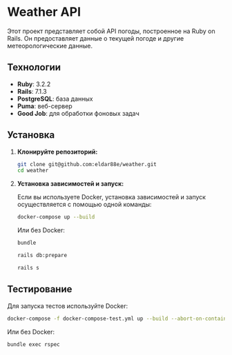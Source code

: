 # Weather API

Этот проект представляет собой API погоды, построенное на Ruby on Rails. Он предоставляет данные о текущей погоде и другие метеорологические данные.

## Технологии

- **Ruby**: 3.2.2
- **Rails**: 7.1.3
- **PostgreSQL**: база данных
- **Puma**: веб-сервер
- **Good Job**: для обработки фоновых задач

## Установка

1. **Клонируйте репозиторий:**

   ```bash
   git clone git@github.com:eldar88e/weather.git
   cd weather
    ```
2. **Установка зависимостей и запуск:**

   Если вы используете Docker, установка зависимостей и запуск осуществляется с помощью одной команды:
   ```bash
   docker-compose up --build
   ```
   
   Или без Docker:
    ```bash
    bundle
    
    rails db:prepare
    
    rails s
   ```

## Тестирование

Для запуска тестов используйте Docker:
```bash
docker-compose -f docker-compose-test.yml up --build --abort-on-container-exit
```

Или без Docker:
```bash
bundle exec rspec
```